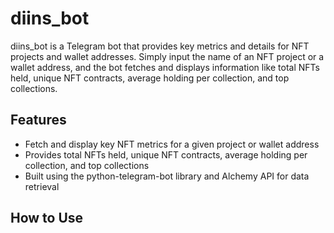 # diins_bot
diins_bot is a Telegram bot that provides key metrics and details for NFT projects and wallet addresses. Simply input the name of an NFT project or a wallet address, and the bot fetches and displays information like total NFTs held, unique NFT contracts, average holding per collection, and top collections.

## Features
- Fetch and display key NFT metrics for a given project or wallet address
- Provides total NFTs held, unique NFT contracts, average holding per collection, and top collections
- Built using the python-telegram-bot library and Alchemy API for data retrieval
## How to Use
